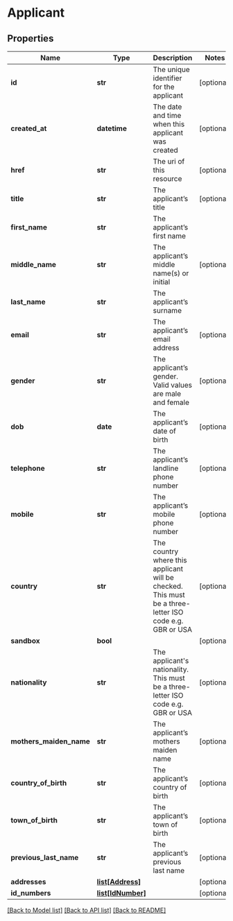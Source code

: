 # Applicant

## Properties
Name | Type | Description | Notes
------------ | ------------- | ------------- | -------------
**id** | **str** | The unique identifier for the applicant | [optional] 
**created_at** | **datetime** | The date and time when this applicant was created | [optional] 
**href** | **str** | The uri of this resource | [optional] 
**title** | **str** | The applicant’s title | [optional] 
**first_name** | **str** | The applicant’s first name | 
**middle_name** | **str** | The applicant’s middle name(s) or initial | [optional] 
**last_name** | **str** | The applicant’s surname | 
**email** | **str** | The applicant’s email address | [optional] 
**gender** | **str** | The applicant’s gender. Valid values are male and female | [optional] 
**dob** | **date** | The applicant’s date of birth | [optional] 
**telephone** | **str** | The applicant’s landline phone number | [optional] 
**mobile** | **str** | The applicant’s mobile phone number | [optional] 
**country** | **str** | The country where this applicant will be checked. This must be a three-letter ISO code e.g. GBR or USA | [optional] 
**sandbox** | **bool** |  | [optional] 
**nationality** | **str** | The applicant&#39;s nationality. This must be a three-letter ISO code e.g. GBR or USA | [optional] 
**mothers_maiden_name** | **str** | The applicant’s mothers maiden name | [optional] 
**country_of_birth** | **str** | The applicant’s country of birth | [optional] 
**town_of_birth** | **str** | The applicant’s town of birth | [optional] 
**previous_last_name** | **str** | The applicant’s previous last name | [optional] 
**addresses** | [**list[Address]**](Address.md) |  | [optional] 
**id_numbers** | [**list[IdNumber]**](IdNumber.md) |  | [optional] 

[[Back to Model list]](../README.md#documentation-for-models) [[Back to API list]](../README.md#documentation-for-api-endpoints) [[Back to README]](../README.md)


